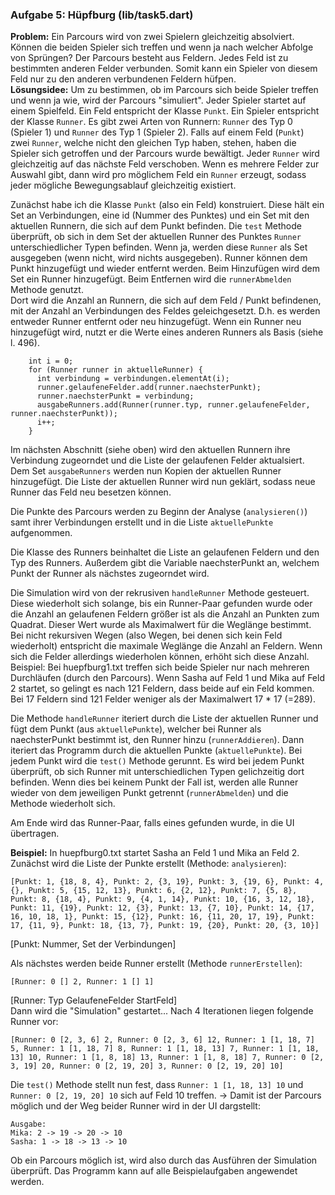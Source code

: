 ### Aufgabe 5: Hüpfburg (lib/task5.dart)
<b>Problem:</b> Ein Parcours wird von zwei Spielern gleichzeitig absolviert. Können die beiden Spieler sich treffen und wenn ja nach welcher Abfolge von Sprüngen? Der Parcours besteht aus Feldern. Jedes Feld ist zu bestimmten anderen Felder verbunden. Somit kann ein Spieler von diesem Feld nur zu den anderen verbundenen Feldern hüfpen. <br>
<b>Lösungsidee:</b> Um zu bestimmen, ob im Parcours sich beide Spieler treffen und wenn ja wie, wird der Parcours "simuliert". Jeder Spieler startet auf einem Spielfeld. Ein Feld entspricht der Klasse `Punkt`. Ein Spieler entspricht der Klasse `Runner`. Es gibt zwei Arten von Runnern: `Runner` des Typ 0 (Spieler 1) und `Runner` des Typ 1 (Spieler 2). Falls auf einem Feld (`Punkt`) zwei `Runner`, welche nicht den gleichen Typ haben, stehen, haben die Spieler sich getroffen und der Parcours wurde bewältigt. Jeder `Runner` wird gleichzeitig auf das nächste Feld verschoben. Wenn es mehrere Felder zur Auswahl gibt, dann wird pro möglichem Feld ein `Runner` erzeugt, sodass jeder mögliche Bewegungsablauf gleichzeitig existiert. 

Zunächst habe ich die Klasse `Punkt` (also ein Feld) konstruiert. Diese hält ein Set an Verbindungen, eine id (Nummer des Punktes) und ein Set mit den aktuellen Runnern, die sich auf dem Punkt befinden. Die `test` Methode überprüft, ob sich in dem Set der aktuellen Runner des Punktes `Runner` unterschiedlicher Typen befinden. Wenn ja, werden diese `Runner` als Set ausgegeben (wenn nicht, wird nichts ausgegeben). Runner können dem Punkt hinzugefügt und wieder entfernt werden. Beim Hinzufügen wird dem Set ein Runner hinzugefügt. Beim Entfernen wird die `runnerAbmelden` Methode genutzt. <br> Dort wird die Anzahl an Runnern, die sich auf dem Feld / Punkt befindenen, mit der Anzahl an Verbindungen des Feldes geleichgesetzt. D.h. es werden entweder Runner entfernt oder neu hinzugefügt. Wenn ein Runner neu hinzugefügt wird, nutzt er die Werte eines anderen Runners als Basis (siehe l. 496). 
```
    int i = 0;
    for (Runner runner in aktuelleRunner) {
      int verbindung = verbindungen.elementAt(i);
      runner.gelaufeneFelder.add(runner.naechsterPunkt);
      runner.naechsterPunkt = verbindung;
      ausgabeRunners.add(Runner(runner.typ, runner.gelaufeneFelder, runner.naechsterPunkt));
      i++;
    }
```
Im nächsten Abschnitt (siehe oben) wird den aktuellen Runnern ihre Verbindung zugeorndet und die Liste der gelaufenen Felder aktualsiert. Dem Set `ausgabeRunners` werden nun Kopien der aktuellen Runner hinzugefügt. Die Liste der aktuellen Runner wird nun geklärt, sodass neue Runner das Feld neu besetzen können.

Die Punkte des Parcours werden zu Beginn der Analyse (`analysieren()`) samt ihrer Verbindungen erstellt und in die Liste `aktuellePunkte` aufgenommen.

Die Klasse des Runners beinhaltet die Liste an gelaufenen Feldern und den Typ des Runners. Außerdem gibt die Variable naechsterPunkt an, welchem Punkt der Runner als nächstes zugeorndet wird.

Die Simulation wird von der rekrusiven `handleRunner` Methode gesteuert. Diese wiederholt sich solange, bis ein Runner-Paar gefunden wurde oder die Anzahl an gelaufenen Feldern größer ist als die Anzahl an Punkten zum Quadrat. Dieser Wert wurde als Maximalwert für die Weglänge bestimmt. Bei nicht rekursiven Wegen (also Wegen, bei denen sich kein Feld wiederholt) entspricht die maximale Weglänge die Anzahl an Feldern. Wenn sich die Felder allerdings wiederholen können, erhöht sich diese Anzahl. <br>
Beispiel: 
Bei huepfburg1.txt treffen sich beide Spieler nur nach mehreren Durchläufen (durch den Parcours). Wenn Sasha auf Feld 1 und Mika auf Feld 2 startet, so gelingt es nach 121 Feldern, dass beide auf ein Feld kommen. Bei 17 Feldern sind 121 Felder weniger als der Maximalwert 17 * 17 (=289). 

Die Methode `handleRunner` iteriert durch die Liste der aktuellen Runner und fügt dem Punkt (aus `aktuellePunkte`), welcher bei Runner als naechsterPunkt bestimmt ist, den Runner hinzu (`runnerAddieren`).
Dann iteriert das Programm durch die aktuellen Punkte (`aktuellePunkte`). Bei jedem Punkt wird die `test()` Methode gerunnt. Es wird bei jedem Punkt überprüft, ob sich Runner mit unterschiedlichen Typen gelichzeitig dort befinden. Wenn dies bei keinem Punkt der Fall ist, werden alle Runner wieder von dem jeweiligen Punkt getrennt (`runnerAbmelden`) und die Methode wiederholt sich. 

Am Ende wird das Runner-Paar, falls eines gefunden wurde, in die UI übertragen.

<b>Beispiel:</b> In huepfburg0.txt startet Sasha an Feld 1 und Mika an Feld 2. Zunächst wird die Liste der Punkte erstellt (Methode: `analysieren`):
```
[Punkt: 1, {18, 8, 4}, Punkt: 2, {3, 19}, Punkt: 3, {19, 6}, Punkt: 4, {}, Punkt: 5, {15, 12, 13}, Punkt: 6, {2, 12}, Punkt: 7, {5, 8}, Punkt: 8, {18, 4}, Punkt: 9, {4, 1, 14}, Punkt: 10, {16, 3, 12, 18}, Punkt: 11, {19}, Punkt: 12, {3}, Punkt: 13, {7, 10}, Punkt: 14, {17, 16, 10, 18, 1}, Punkt: 15, {12}, Punkt: 16, {11, 20, 17, 19}, Punkt: 17, {11, 9}, Punkt: 18, {13, 7}, Punkt: 19, {20}, Punkt: 20, {3, 10}]
```
[Punkt: Nummer, Set der Verbindungen]

Als nächstes werden beide Runner erstellt (Methode `runnerErstellen`): 
```
[Runner: 0 [] 2, Runner: 1 [] 1]
````
[Runner: Typ GelaufeneFelder StartFeld]
<br>Dann wird die "Simulation" gestartet... Nach 4 Iterationen liegen folgende Runner vor:
```
[Runner: 0 [2, 3, 6] 2, Runner: 0 [2, 3, 6] 12, Runner: 1 [1, 18, 7] 5, Runner: 1 [1, 18, 7] 8, Runner: 1 [1, 18, 13] 7, Runner: 1 [1, 18, 13] 10, Runner: 1 [1, 8, 18] 13, Runner: 1 [1, 8, 18] 7, Runner: 0 [2, 3, 19] 20, Runner: 0 [2, 19, 20] 3, Runner: 0 [2, 19, 20] 10]
````
Die `test()` Methode stellt nun fest, dass `Runner: 1 [1, 18, 13] 10` und `Runner: 0 [2, 19, 20] 10` sich auf Feld 10 treffen. -> Damit ist der Parcours möglich und der Weg beider Runner wird in der UI dargstellt:
```
Ausgabe:
Mika: 2 -> 19 -> 20 -> 10
Sasha: 1 -> 18 -> 13 -> 10 
```
Ob ein Parcours möglich ist, wird also durch das Ausführen der Simulation überprüft. Das Programm kann auf alle Beispielaufgaben angewendet werden.
